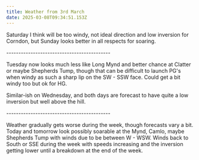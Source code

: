 ```yaml
---
title: Weather from 3rd March
date: 2025-03-08T09:34:51.153Z
---
```

Saturday I think will be too windy, not ideal direction and low inversion for Corndon, but Sunday looks better in all respects for soaring.

\-------------------------------------------

Tuesday now looks much less like Long Mynd and better chance at Clatter or maybe Shepherds Tump, though that can be difficult to launch PG's when windy as such a sharp lip on the SW - SSW face.  Could get a bit windy too but ok for HG.

Similar-ish on Wednesday, and both days are forecast to have quite a low inversion but well above the hill.

\-------------------------------------------

Weather gradually gets worse during the week, though forecasts vary a bit.  Today and tomorrow look possibly soarable at the Mynd, Camlo, maybe Shepherds Tump with winds due to be between W - WSW.  Winds back to South or SSE during the week with speeds increasing and the inversion getting lower until a breakdown at the end of the week.